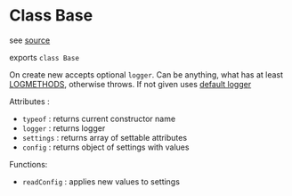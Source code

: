 
# Class Base

see [source](../../../../src/server/classes/base/base.mjs)

exports `class Base`

On create new accepts optional `logger`. Can be anything, what has at least [LOGMETHODS](../../constants/logmethods.md), otherwise throws.
If not given uses [default logger](./logger.md)

Attributes :
* `typeof` :  returns current constructor name
* `logger` :  returns logger
* `settings` : returns array of settable attributes
* `config` : returns object of settings with values


Functions:
* `readConfig` : applies new values to settings
